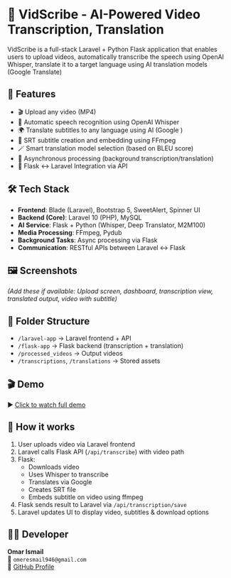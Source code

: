 # 🎥 VidScribe - AI-Powered Video Transcription, Translation 

VidScribe is a full-stack Laravel + Python Flask application that enables users to upload videos, automatically transcribe the speech using OpenAI Whisper, translate it to a target language using AI translation models (Google Translate)

## 🚀 Features

- 🎬 Upload any video (MP4)
- 🧠 Automatic speech recognition using OpenAI Whisper
- 🌍 Translate subtitles to any language using AI (Google )
- 📝 SRT subtitle creation and embedding using FFmpeg
- 🪄 Smart translation model selection (based on BLEU score)
- 🔁 Asynchronous processing (background transcription/translation)
- 🔗 Flask ↔ Laravel Integration via API

## 🛠 Tech Stack

- **Frontend**: Blade (Laravel), Bootstrap 5, SweetAlert, Spinner UI
- **Backend (Core)**: Laravel 10 (PHP), MySQL
- **AI Service**: Flask + Python (Whisper, Deep Translator, M2M100)
- **Media Processing**: FFmpeg, Pydub
- **Background Tasks**: Async processing via Flask
- **Communication**: RESTful APIs between Laravel ↔ Flask

## 🖼️ Screenshots

_(Add these if available: Upload screen, dashboard, transcription view, translated output, video with subtitle)_

## 🔬 Folder Structure

- `/laravel-app` → Laravel frontend + API
- `/flask-app` → Flask backend (transcription + translation)
- `/processed_videos` → Output videos
- `/transcriptions`, `/translations` → Stored assets

## 🎬 Demo

▶️ [Click to watch full demo](https://drive.google.com/file/d/10hipLGCaI1nnFjBcYVncTmPNp3Kj8O1p/view?usp=drive_link)

## 📄 How it works

1. User uploads video via Laravel frontend
2. Laravel calls Flask API (`/api/transcribe`) with video path
3. Flask:
   - Downloads video
   - Uses Whisper to transcribe
   - Translates via Google 
   - Creates SRT file
   - Embeds subtitle on video using ffmpeg
4. Flask sends result to Laravel via `/api/transcription/save`
5. Laravel updates UI to display video, subtitles & download options

## 👨‍💻 Developer

**Omar Ismail**  
📧 `omeresmail946@gmail.com`  
🔗 [GitHub Profile](https://github.com/OmarIsmail-dev)

